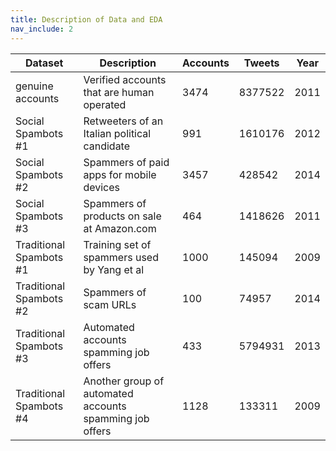 ```yaml
---
title: Description of Data and EDA
nav_include: 2
---
```


| Dataset                 | Description                                             | Accounts | Tweets  | Year |
|-------------------------|---------------------------------------------------------|----------|---------|------|
| genuine accounts        |  Verified accounts that are human operated              | 3474     | 8377522 | 2011 |
| Social Spambots #1      | Retweeters of an Italian political candidate            | 991      | 1610176 | 2012 |
| Social Spambots #2      | Spammers of paid apps for mobile devices                | 3457     | 428542  | 2014 |
| Social Spambots #3      | Spammers of products on sale at Amazon.com              | 464      | 1418626 | 2011 |
| Traditional Spambots #1 | Training set of spammers used by Yang et al             | 1000     | 145094  | 2009 |
| Traditional Spambots #2 | Spammers of scam URLs                                   | 100      | 74957   | 2014 |
| Traditional Spambots #3 | Automated accounts spamming job offers                  | 433      | 5794931 | 2013 |
| Traditional Spambots #4 | Another group of automated accounts spamming job offers | 1128     | 133311  | 2009 |


